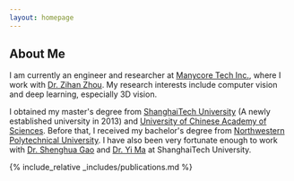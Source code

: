 ```yaml
---
layout: homepage
---
```


## About Me

I am currently an engineer and researcher at [Manycore Tech Inc.](https://www.manycoretech.com), where I work with [Dr.&nbsp;Zihan Zhou](https://zihan-z.github.io). My research interests include computer vision and deep learning, especially 3D vision.

I obtained my master's degree from [ShanghaiTech University](http://www.shanghaitech.edu.cn) (A newly established university in 2013) and [University of Chinese Academy of Sciences](https://www.ucas.edu.cn). Before that, I received my bachelor's degree from [Northwestern Polytechnical University](http://www.nwpu.edu.cn). I have also been very fortunate enough to work with [Dr.&nbsp;Shenghua Gao](https://cs.hku.hk/people/academic-staff/gaosh) and [Dr.&nbsp;Yi Ma](https://people.eecs.berkeley.edu/~yima/) at ShanghaiTech University.

{% include_relative _includes/publications.md %}
